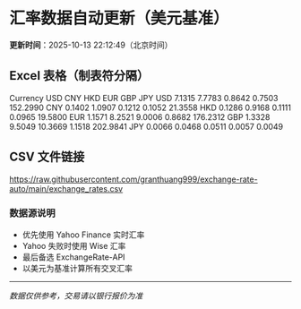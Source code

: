 # 汇率数据自动更新（美元基准）

**更新时间**：2025-10-13 22:12:49（北京时间）

## Excel 表格（制表符分隔）

Currency	USD	CNY	HKD	EUR	GBP	JPY
USD		7.1315	7.7783	0.8642	0.7503	152.2990
CNY	0.1402		1.0907	0.1212	0.1052	21.3558
HKD	0.1286	0.9168		0.1111	0.0965	19.5800
EUR	1.1571	8.2521	9.0006		0.8682	176.2312
GBP	1.3328	9.5049	10.3669	1.1518		202.9841
JPY	0.0066	0.0468	0.0511	0.0057	0.0049	

## CSV 文件链接

https://raw.githubusercontent.com/granthuang999/exchange-rate-auto/main/exchange_rates.csv

### 数据源说明
- 优先使用 Yahoo Finance 实时汇率
- Yahoo 失败时使用 Wise 汇率
- 最后备选 ExchangeRate-API
- 以美元为基准计算所有交叉汇率

---
*数据仅供参考，交易请以银行报价为准*
